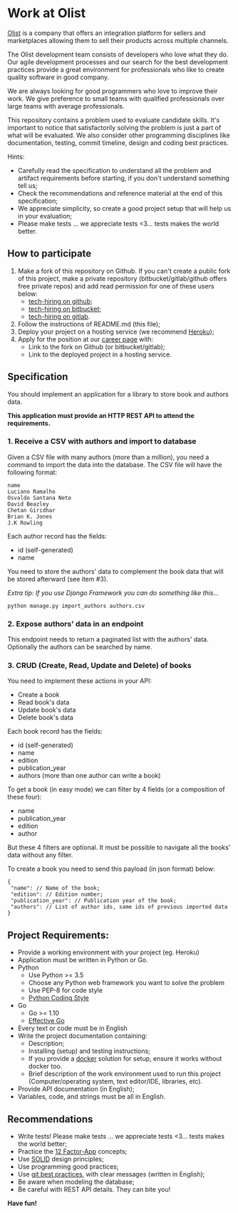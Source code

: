 # Work at Olist

[Olist](https://olist.com/) is a company that offers an integration platform for sellers and marketplaces allowing them to sell their products across multiple channels.

The Olist development team consists of developers who love what they do. Our agile development processes and our search for the best development practices provide a great environment for professionals who like to create quality software in good company.

We are always looking for good programmers who love to improve their work. We give preference to small teams with qualified professionals over large teams with average professionals.

This repository contains a problem used to evaluate candidate skills. It's important to notice that satisfactorily solving the problem is just a part of what will be evaluated. We also consider other programming disciplines like documentation, testing, commit timeline, design and coding best practices.

Hints:

* Carefully read the specification to understand all the problem and artifact requirements before starting, if you don't understand something tell us;
* Check the recommendations and reference material at the end of this specification;
* We appreciate simplicity, so create a good project setup that will help us in your evaluation;
* Please make tests ... we appreciate tests <3... tests makes the world better.

## How to participate

1. Make a fork of this repository on Github. If you can't create a public fork of this project, make a private repository (bitbucket/gitlab/github offers free private repos) and add read permission for one of these users below:
    * [tech-hiring on github](https://github.com/tech-hiring);
    * [tech-hiring on bitbucket](https://bitbucket.org/tech-hiring);
    * [tech-hiring on gitlab](https://gitlab.com/tech-hiring).
2. Follow the instructions of README.md (this file);
3. Deploy your project on a hosting service (we recommend [Heroku](https://heroku.com));
4. Apply for the position at our [career page](https://olist.gupy.io/) with:
    * Link to the fork on Github (or bitbucket/gitlab);
    * Link to the deployed project in a hosting service.

## Specification

You should implement an application for a library to store book and authors data.

**This application must provide an HTTP REST API to attend the requirements.**

### 1. Receive a CSV with authors and import to database

Given a CSV file with many authors (more than a million), you need a command to import the data into the database. The CSV file will have the following format:

```
name
Luciano Ramalho
Osvaldo Santana Neto
David Beazley
Chetan Giridhar
Brian K. Jones
J.K Rowling
```

Each author record has the fields:

* id (self-generated)
* name

You need to store the authors' data to complement the book data that will be stored afterward (see item #3).

_Extra tip: If you use Django Framework you can do something like this..._

```
python manage.py import_authors authors.csv
```

### 2. Expose authors' data in an endpoint

This endpoint needs to return a paginated list with the authors' data. Optionally the authors can be searched by name.

### 3. CRUD (Create, Read, Update and Delete) of books

You need to implement these actions in your API:

* Create a book
* Read book's data
* Update book's data
* Delete book's data

Each book record has the fields:

* id (self-generated)
* name
* edition
* publication_year
* authors (more than one author can write a book)

To get a book (in easy mode) we can filter by 4 fields (or a composition of these four):

* name
* publication_year
* edition
* author

But these 4 filters are optional. It must be possible to navigate all the books' data without any filter.

To create a book you need to send this payload (in json format) below:

```
{
 "name": // Name of the book;
 "edition": // Edition number;
 "publication_year": // Publication year of the book;
 "authors": // List of author ids, same ids of previous imported data
}
```

## Project Requirements:

* Provide a working environment with your project (eg. Heroku)
* Application must be written in Python or Go.
* Python
    * Use Python >= 3.5
    * Choose any Python web framework you want to solve the problem
    * Use PEP-8 for code style
    * [Python Coding Style](http://docs.python-guide.org/en/latest/writing/style/)
* Go
    * Go >= 1.10
    * [Effective Go](https://golang.org/doc/effective_go.html)
* Every text or code must be in English
* Write the project documentation containing:
    * Description;
    * Installing (setup) and testing instructions;
    * If you provide a [docker](https://www.docker.com/) solution for setup, ensure it works without docker too.
    * Brief description of the work environment used to run this project (Computer/operating system, text editor/IDE, libraries, etc).
* Provide API documentation (in English);
* Variables, code, and strings must be all in English.

## Recommendations

* Write tests! Please make tests ... we appreciate tests <3... tests makes the world better;
* Practice the [12 Factor-App](http://12factor.net) concepts;
* Use [SOLID](https://en.wikipedia.org/wiki/SOLID_(object-oriented_design)) design principles;
* Use programming good practices;
* Use [git best practices](https://www.git-tower.com/learn/git/ebook/en/command-line/appendix/best-practices), with clear messages (written in English);
* Be aware when modeling the database;
* Be careful with REST API details. They can bite you!

**Have fun!**
